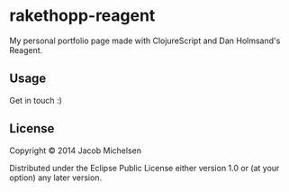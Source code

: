 # rakethopp-reagent
My personal portfolio page made with ClojureScript and Dan Holmsand's Reagent.

## Usage
Get in touch :)

## License

Copyright © 2014 Jacob Michelsen

Distributed under the Eclipse Public License either version 1.0 or (at
your option) any later version.
